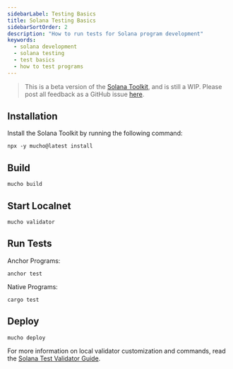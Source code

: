 ```yaml
---
sidebarLabel: Testing Basics
title: Solana Testing Basics
sidebarSortOrder: 2
description: "How to run tests for Solana program development"
keywords:
  - solana development
  - solana testing
  - test basics
  - how to test programs
---
```


> This is a beta version of the [Solana Toolkit](/docs/toolkit/index.md), and is
> still a WIP. Please post all feedback as a GitHub issue
> [here](https://github.com/solana-foundation/developer-content/issues/new?title=%5Btoolkit%5D%20).

## Installation

Install the Solana Toolkit by running the following command:

```shell
npx -y mucho@latest install
```

## Build

```shell
mucho build
```

## Start Localnet

```shell
mucho validator
```

## Run Tests

Anchor Programs:

```shell
anchor test
```

Native Programs:

```shell
cargo test
```

## Deploy

```shell
mucho deploy
```

For more information on local validator customization and commands, read the
[Solana Test Validator Guide](/content/guides/getstarted/solana-test-validator.md).
